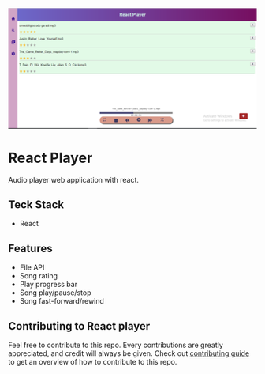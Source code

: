 <img src='https://github.com/Spatocode/react-player/blob/master/public/react-player.png' />

# React Player

Audio player web application with react.


## Teck Stack

* React


## Features

* File API
* Song rating
* Play progress bar
* Song play/pause/stop
* Song fast-forward/rewind


## Contributing to React player

Feel free to contribute to this repo. Every contributions are greatly appreciated, and credit will always be given.
Check out [contributing guide](https://github.com/Spatocode/react-player/blob/master/CONTRIBUTING.md) to get an overview of how to contribute to this repo.
